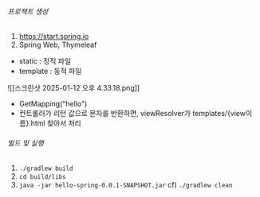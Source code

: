 ###### 프로젝트 생성
1. https://start.spring.io
2. Spring Web, Thymeleaf

- static : 정적 파일
- template : 동적 파일

![[스크린샷 2025-01-12 오후 4.33.18.png]]
- GetMapping("hello")
- 컨트롤러가 리턴 값으로 문자를 반환하면, viewResolver가 templates/{view이름}.html 찾아서 처리

###### 빌드 및 실행
1. `./gradlew build`
2. `cd build/libs`
3. `java -jar hello-spring-0.0.1-SNAPSHOT.jar`
cf) `./gradlew clean`



